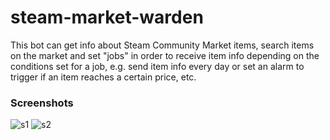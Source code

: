 # steam-market-warden

This bot can get info about Steam Community Market items, search items on the market and set "jobs" in order to receive item info depending on the conditions set for a job, e.g. send item info every day or set an alarm to trigger if an item reaches a certain price, etc.
### Screenshots
![s1](https://user-images.githubusercontent.com/27430505/114098356-ea332180-98c9-11eb-80d6-47b597b98a23.jpg) ![s2](https://user-images.githubusercontent.com/27430505/114098359-eacbb800-98c9-11eb-8362-caa7549d1523.jpg)
